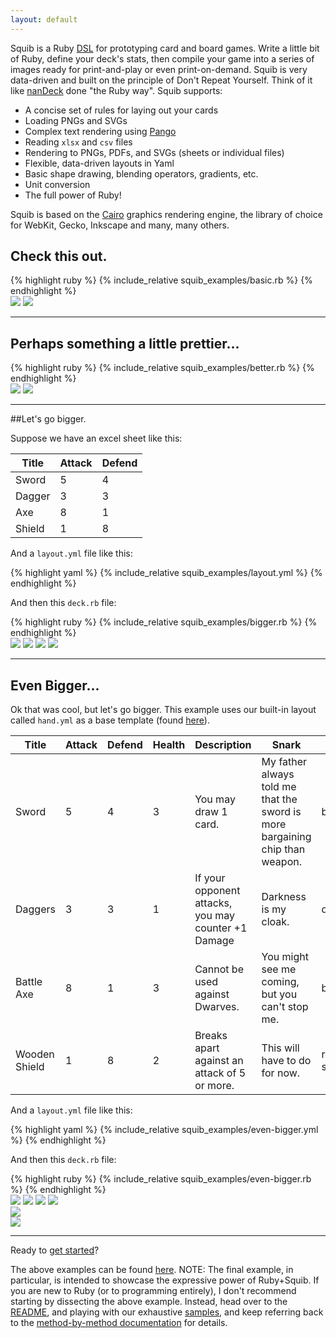 ```yaml
---
layout: default
---
```


Squib is a Ruby [DSL](http://en.wikipedia.org/wiki/Domain-specific_language) for prototyping card and board games. Write a little bit of Ruby, define your deck's stats, then compile your game into a series of images ready for print-and-play or even print-on-demand. Squib is very data-driven and built on the principle of Don't Repeat Yourself. Think of it like [nanDeck](http://www.nand.it/nandeck/) done "the Ruby way". Squib supports:

  * A concise set of rules for laying out your cards
  * Loading PNGs and SVGs
  * Complex text rendering using [Pango](http://www.pango.org/)
  * Reading `xlsx` and `csv` files
  * Rendering to PNGs, PDFs, and SVGs (sheets or individual files)
  * Flexible, data-driven layouts in Yaml
  * Basic shape drawing, blending operators, gradients, etc.
  * Unit conversion
  * The full power of Ruby!

Squib is based on the [Cairo](http://cairographics.org/) graphics rendering engine, the library of choice for WebKit, Gecko, Inkscape and many, many others.

## Check this out.

<div class="highlight highlight-ruby">
{% highlight ruby %}
  {% include_relative squib_examples/basic.rb %}
{% endhighlight %}
</div>

<div class="downarrow"></div>

<div class="example">
  <img src="/squib/squib_examples/_output/basic_0.png">
  <img src="/squib/squib_examples/_output/basic_1.png">
</div>

<hr/>

## Perhaps something a little prettier...

<div class="highlight highlight-ruby">
{% highlight ruby %}
  {% include_relative squib_examples/better.rb %}
{% endhighlight %}
</div>

<div class="downarrow"></div>

<div class="example">
  <img src="/squib/squib_examples/_output/better_0.png">
  <img src="/squib/squib_examples/_output/better_1.png">
</div>

<hr/>

##Let's go bigger.

Suppose we have an excel sheet like this:

| Title | Attack | Defend |
|-------|--------|--------|
| Sword | 5 | 4 |
| Dagger | 3 | 3 |
| Axe | 8 | 1 |
| Shield | 1 | 8 |

And a `layout.yml` file like this:
<div class="highlight highlight-ruby">
{% highlight yaml %}
  {% include_relative squib_examples/layout.yml %}
{% endhighlight %}
</div>

And then this `deck.rb` file:
<div class="highlight highlight-ruby">
{% highlight ruby %}
  {% include_relative squib_examples/bigger.rb %}
{% endhighlight %}
</div>

<div class="downarrow"></div>

<div class="example">
  <img src="/squib/squib_examples/_output/bigger_0.png">
  <img src="/squib/squib_examples/_output/bigger_1.png">
  <img src="/squib/squib_examples/_output/bigger_2.png">
  <img src="/squib/squib_examples/_output/bigger_3.png">
</div>

<hr/>

## Even Bigger...
Ok that was cool, but let's go bigger. This example uses our built-in layout called `hand.yml` as a base template (found [here](https://github.com/andymeneely/squib/blob/master/lib/squib/layouts/hand.yml)).

| Title | Attack | Defend | Health | Description          | Snark | Art |
|-------|--------|--------|--------|----------------------|-------|-----|
| Sword | 5 | 4 | 3 | You may draw 1 card. |  My father always told me that the sword is more bargaining chip than weapon. | broadsword.svg |
| Daggers | 3 | 3 | 1 | If your opponent attacks, you may counter +1 Damage | Darkness is my cloak. | daggers.svg |
| Battle Axe | 8 | 1 | 3 | Cannot be used against Dwarves. | You might see me coming, but you can't stop me. | battle-axe.svg |
| Wooden Shield | 1 | 8 | 2 | Breaks apart against an attack of 5 or more. | This will have to do for now. | round-shield.svg |

And a `layout.yml` file like this:
<div class="highlight highlight-ruby">
{% highlight yaml %}
  {% include_relative squib_examples/even-bigger.yml %}
{% endhighlight %}
</div>

And then this `deck.rb` file:
<div class="highlight highlight-ruby">
{% highlight ruby %}
  {% include_relative squib_examples/even-bigger.rb %}
{% endhighlight %}
</div>


<div class="downarrow"></div>

<div class="example">
  <img src="/squib/squib_examples/_output/even_bigger_0.png">
  <img src="/squib/squib_examples/_output/even_bigger_1.png">
  <img src="/squib/squib_examples/_output/even_bigger_2.png">
  <img src="/squib/squib_examples/_output/even_bigger_3.png">
</div>

<div>
  <img src="/squib/squib_examples/_output/showcase.png">
</div>
<div>
  <img src="/squib/squib_examples/_output/hand.png">
</div>

<hr/>

Ready to [get started](doc/file.README.html)?

The above examples can be found [here](https://github.com/andymeneely/squib/tree/gh-pages/squib_examples). NOTE: The final example, in particular, is intended to showcase the expressive power of Ruby+Squib. If you are new to Ruby (or to programming entirely), I don't recommend starting by dissecting the above example. Instead, head over to the [README](doc/file.README.html), and playing with our exhaustive [samples](https://github.com/andymeneely/squib/tree/master/samples), and keep referring back to the [method-by-method documentation](doc/Squib/Deck.html) for details.
